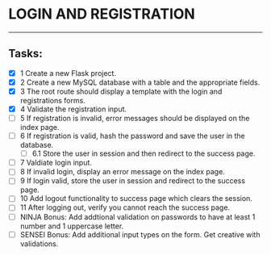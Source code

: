 # LOGIN AND REGISTRATION

***

## Tasks:

- [x] 1 Create a new Flask project.
- [x] 2 Create a new MySQL database with a table and the appropriate fields.
- [x] 3 The root route should display a template with the login and registrations forms.
- [x] 4 Validate the registration input.
- [ ] 5 If registration is invalid, error messages should be displayed on the index page.
- [ ] 6 If registration is valid, hash the password and save the user in the database.
    * [ ] 6.1 Store the user in session and then redirect to the success page.
- [ ] 7 Valdiate login input.
- [ ] 8 If invalid login, display an error message on the index page.
- [ ] 9 If login valid, store the user in session and redirect to the success page.
- [ ] 10 Add logout functionality to success page which clears the session.
- [ ] 11 After logging out, verify you cannot reach the success page.
- [ ] NINJA Bonus: Add addtional validation on passwords to have at least 1 number and 1 uppercase letter.
- [ ] SENSEI Bonus: Add additional input types on the form. Get creative with validations.
